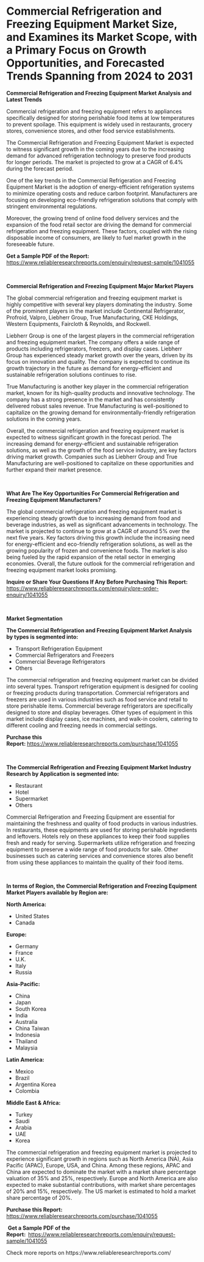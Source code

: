 <p><h1>Commercial Refrigeration and Freezing Equipment Market Size, and Examines its Market Scope, with a Primary Focus on Growth Opportunities, and Forecasted Trends Spanning from 2024 to 2031</h1></p><p><strong>Commercial Refrigeration and Freezing Equipment Market Analysis and Latest Trends</strong></p>
<p><p>Commercial refrigeration and freezing equipment refers to appliances specifically designed for storing perishable food items at low temperatures to prevent spoilage. This equipment is widely used in restaurants, grocery stores, convenience stores, and other food service establishments.</p><p>The Commercial Refrigeration and Freezing Equipment Market is expected to witness significant growth in the coming years due to the increasing demand for advanced refrigeration technology to preserve food products for longer periods. The market is projected to grow at a CAGR of 6.4% during the forecast period.</p><p>One of the key trends in the Commercial Refrigeration and Freezing Equipment Market is the adoption of energy-efficient refrigeration systems to minimize operating costs and reduce carbon footprint. Manufacturers are focusing on developing eco-friendly refrigeration solutions that comply with stringent environmental regulations.</p><p>Moreover, the growing trend of online food delivery services and the expansion of the food retail sector are driving the demand for commercial refrigeration and freezing equipment. These factors, coupled with the rising disposable income of consumers, are likely to fuel market growth in the foreseeable future.</p></p>
<p><strong>Get a Sample PDF of the Report:&nbsp;</strong> <a href="https://www.reliableresearchreports.com/enquiry/request-sample/1041055">https://www.reliableresearchreports.com/enquiry/request-sample/1041055</a></p>
<p>&nbsp;</p>
<p><strong>Commercial Refrigeration and Freezing Equipment Major Market Players</strong></p>
<p><p>The global commercial refrigeration and freezing equipment market is highly competitive with several key players dominating the industry. Some of the prominent players in the market include Continental Refrigerator, Profroid, Valpro, Liebherr Group, True Manufacturing, CKE Holdings, Western Equipments, Faircloth & Reynolds, and Rockwell.</p><p>Liebherr Group is one of the largest players in the commercial refrigeration and freezing equipment market. The company offers a wide range of products including refrigerators, freezers, and display cases. Liebherr Group has experienced steady market growth over the years, driven by its focus on innovation and quality. The company is expected to continue its growth trajectory in the future as demand for energy-efficient and sustainable refrigeration solutions continues to rise.</p><p>True Manufacturing is another key player in the commercial refrigeration market, known for its high-quality products and innovative technology. The company has a strong presence in the market and has consistently delivered robust sales revenue. True Manufacturing is well-positioned to capitalize on the growing demand for environmentally-friendly refrigeration solutions in the coming years.</p><p>Overall, the commercial refrigeration and freezing equipment market is expected to witness significant growth in the forecast period. The increasing demand for energy-efficient and sustainable refrigeration solutions, as well as the growth of the food service industry, are key factors driving market growth. Companies such as Liebherr Group and True Manufacturing are well-positioned to capitalize on these opportunities and further expand their market presence.</p></p>
<p>&nbsp;</p>
<p><strong>What Are The Key Opportunities For Commercial Refrigeration and Freezing Equipment Manufacturers?</strong></p>
<p><p>The global commercial refrigeration and freezing equipment market is experiencing steady growth due to increasing demand from food and beverage industries, as well as significant advancements in technology. The market is projected to continue to grow at a CAGR of around 5% over the next five years. Key factors driving this growth include the increasing need for energy-efficient and eco-friendly refrigeration solutions, as well as the growing popularity of frozen and convenience foods. The market is also being fueled by the rapid expansion of the retail sector in emerging economies. Overall, the future outlook for the commercial refrigeration and freezing equipment market looks promising.</p></p>
<p><strong>Inquire or Share Your Questions If Any Before Purchasing This Report:</strong> <a href="https://www.reliableresearchreports.com/enquiry/pre-order-enquiry/1041055">https://www.reliableresearchreports.com/enquiry/pre-order-enquiry/1041055</a></p>
<p>&nbsp;</p>
<p><strong>Market Segmentation</strong></p>
<p><strong>The Commercial Refrigeration and Freezing Equipment Market Analysis by types is segmented into:</strong></p>
<p><ul><li>Transport Refrigeration Equipment</li><li>Commercial Refrigerators and Freezers</li><li>Commercial Beverage Refrigerators</li><li>Others</li></ul></p>
<p><p>The commercial refrigeration and freezing equipment market can be divided into several types. Transport refrigeration equipment is designed for cooling or freezing products during transportation. Commercial refrigerators and freezers are used in various industries such as food service and retail to store perishable items. Commercial beverage refrigerators are specifically designed to store and display beverages. Other types of equipment in this market include display cases, ice machines, and walk-in coolers, catering to different cooling and freezing needs in commercial settings.</p></p>
<p><strong>Purchase this Report:&nbsp;</strong><a href="https://www.reliableresearchreports.com/purchase/1041055">https://www.reliableresearchreports.com/purchase/1041055</a></p>
<p>&nbsp;</p>
<p><strong>The Commercial Refrigeration and Freezing Equipment Market Industry Research by Application is segmented into:</strong></p>
<p><ul><li>Restaurant</li><li>Hotel</li><li>Supermarket</li><li>Others</li></ul></p>
<p><p>Commercial Refrigeration and Freezing Equipment are essential for maintaining the freshness and quality of food products in various industries. In restaurants, these equipments are used for storing perishable ingredients and leftovers. Hotels rely on these appliances to keep their food supplies fresh and ready for serving. Supermarkets utilize refrigeration and freezing equipment to preserve a wide range of food products for sale. Other businesses such as catering services and convenience stores also benefit from using these appliances to maintain the quality of their food items.</p></p>
<p>&nbsp;</p>
<p><strong>In terms of Region, the Commercial Refrigeration and Freezing Equipment Market Players available by Region are:</strong></p>
<p>
    <p> <strong> North America: </strong>
        <ul>
            <li>United States</li>
            <li>Canada</li>
        </ul>
        </p> 
    <p> <strong> Europe: </strong>
        <ul>
            <li>Germany</li>
            <li>France</li>
            <li>U.K.</li>
            <li>Italy</li>
            <li>Russia</li>
        </ul>
        </p> 
    <p> <strong> Asia-Pacific: </strong>
        <ul>
            <li>China</li>
            <li>Japan</li>
            <li>South Korea</li>
            <li>India</li>
            <li>Australia</li>
            <li>China Taiwan</li>
            <li>Indonesia</li>
            <li>Thailand</li>
            <li>Malaysia</li>
        </ul>
        </p> 
    <p> <strong> Latin America: </strong>
        <ul>
            <li>Mexico</li>
            <li>Brazil</li>
            <li>Argentina Korea</li>
            <li>Colombia</li>
        </ul>
        </p> 
    <p> <strong> Middle East & Africa: </strong>
        <ul>
            <li>Turkey</li>
            <li>Saudi</li>
            <li>Arabia</li>
            <li>UAE</li>
            <li>Korea</li>
        </ul>
    </p>
    </p>
<p><p>The commercial refrigeration and freezing equipment market is projected to experience significant growth in regions such as North America (NA), Asia Pacific (APAC), Europe, USA, and China. Among these regions, APAC and China are expected to dominate the market with a market share percentage valuation of 35% and 25%, respectively. Europe and North America are also expected to make substantial contributions, with market share percentages of 20% and 15%, respectively. The US market is estimated to hold a market share percentage of 20%.</p></p>
<p><strong>Purchase this Report: </strong><a href="https://www.reliableresearchreports.com/purchase/1041055">https://www.reliableresearchreports.com/purchase/1041055</a></p>
<p>&nbsp;<strong>Get a Sample PDF of the Report:&nbsp;&nbsp;</strong><a href="https://www.reliableresearchreports.com/enquiry/request-sample/1041055">https://www.reliableresearchreports.com/enquiry/request-sample/1041055</a></p>
<p><strong></strong></p>
<p>Check more reports on https://www.reliableresearchreports.com/</p>